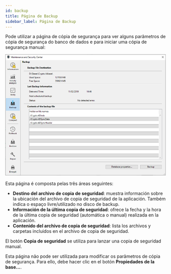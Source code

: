 ```yaml
---
id: backup
title: Página de Backup
sidebar_label: Página de Backup
---
```


Pode utilizar a página de cópia de segurança para ver alguns parâmetros de cópia de segurança do banco de dados e para iniciar uma cópia de segurança manual:

![](../assets/en/MSC/msc_Backup.png)

Esta página é composta pelas três áreas seguintes:

- **Destino del archivo de copia de seguridad**: muestra información sobre la ubicación del archivo de copia de seguridad de la aplicación. Também indica o espaço livre/utilizado no disco de backup.
- **Información de la última copia de seguridad**: ofrece la fecha y la hora de la última copia de seguridad (automática o manual) realizada en la aplicación.
- **Contenido del archivo de copia de seguridad**: lista los archivos y carpetas incluidos en el archivo de copia de seguridad.

El botón **Copia de seguridad** se utiliza para lanzar una copia de seguridad manual.

Esta página não pode ser utilizada para modificar os parâmetros de cópia de segurança. Para ello, debe hacer clic en el botón **Propiedades de la base...**.
